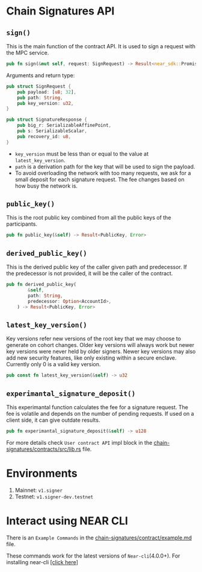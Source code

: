 # Chain Signatures API

## `sign()`
This is the main function of the contract API. It is used to sign a request with the MPC service.
```rust
pub fn sign(&mut self, request: SignRequest) -> Result<near_sdk::Promise, Error>
```
Arguments and return type:
```rust
pub struct SignRequest {
    pub payload: [u8; 32],
    pub path: String,
    pub key_version: u32,
}

pub struct SignatureResponse {
    pub big_r: SerializableAffinePoint,
    pub s: SerializableScalar,
    pub recovery_id: u8,
}
```
- `key_version` must be less than or equal to the value at `latest_key_version`.
- `path` is a derivation path for the key that will be used to sign the payload.
- To avoid overloading the network with too many requests, we ask for a small deposit for each signature request. The fee changes based on how busy the network is.

## `public_key()`
This is the root public key combined from all the public keys of the participants.
```rust
pub fn public_key(&self) -> Result<PublicKey, Error>
```

## `derived_public_key()`
This is the derived public key of the caller given path and predecessor. If the predecessor is not provided, it will be the caller of the contract.
```rust
pub fn derived_public_key(
        &self,
        path: String,
        predecessor: Option<AccountId>,
    ) -> Result<PublicKey, Error>
```

## `latest_key_version()`
Key versions refer new versions of the root key that we may choose to generate on cohort changes. Older key versions will always work but newer key versions were never held by older signers. Newer key versions may also add new security features, like only existing within a secure enclave. Currently only 0 is a valid key version.
```rust
pub const fn latest_key_version(&self) -> u32
```

## `experimantal_signature_deposit()`
This experimantal function calculates the fee for a signature request. The fee is volatile and depends on the number of pending requests. If used on a client side, it can give outdate results.
```rust
pub fn experimantal_signature_deposit(&self) -> u128
```

For more details check `User contract API` impl block in the [chain-signatures/contracts/src/lib.rs](./chain-signatures/contracts/src/lib.rs) file.

# Environments
1. Mainnet: `v1.signer`
2. Testnet: `v1.signer-dev.testnet`

# Interact using NEAR CLI 

There is an `Example Commands` in the [chain-signatures/contract/example.md](./chain-signature/contract/EXAMPLE.md) file.

These commands work for the latest versions of `Near-cli`(4.0.0+). For installing near-cli [[click here]](https://github.com/near/near-cli/tree/v4.0.13?tab=readme-ov-file#setup)
